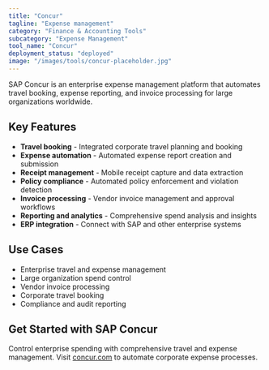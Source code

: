 ```yaml
---
title: "Concur"
tagline: "Expense management"
category: "Finance & Accounting Tools"
subcategory: "Expense Management"
tool_name: "Concur"
deployment_status: "deployed"
image: "/images/tools/concur-placeholder.jpg"
---
```

SAP Concur is an enterprise expense management platform that automates travel booking, expense reporting, and invoice processing for large organizations worldwide.

## Key Features

- **Travel booking** - Integrated corporate travel planning and booking
- **Expense automation** - Automated expense report creation and submission
- **Receipt management** - Mobile receipt capture and data extraction
- **Policy compliance** - Automated policy enforcement and violation detection
- **Invoice processing** - Vendor invoice management and approval workflows
- **Reporting and analytics** - Comprehensive spend analysis and insights
- **ERP integration** - Connect with SAP and other enterprise systems

## Use Cases

- Enterprise travel and expense management
- Large organization spend control
- Vendor invoice processing
- Corporate travel booking
- Compliance and audit reporting

## Get Started with SAP Concur

Control enterprise spending with comprehensive travel and expense management. Visit [concur.com](https://www.concur.com) to automate corporate expense processes.

